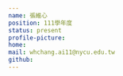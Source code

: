 ```yaml
---
name: 張維心
position: 111學年度
status: present
profile-picture:
home:
mail: whchang.ai11@nycu.edu.tw
github:
---
```



